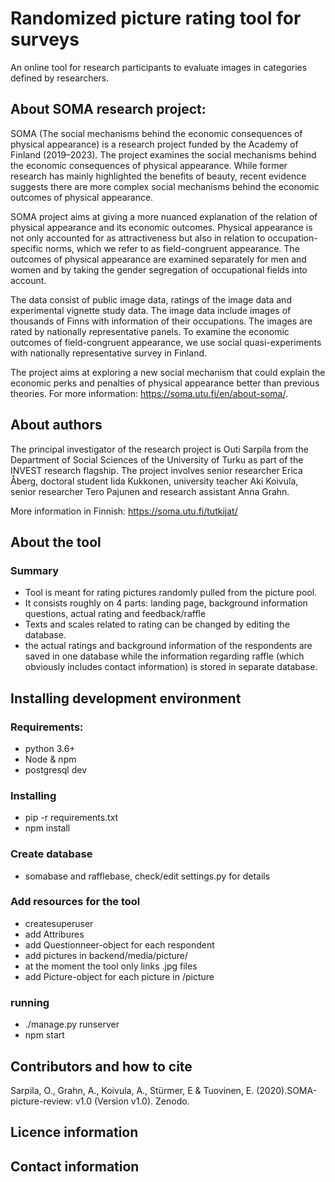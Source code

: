 # Randomized picture rating tool for surveys
An online tool for research participants to evaluate images in categories defined by researchers.

## About SOMA research project:

SOMA (The social mechanisms behind the economic consequences of physical appearance) is a research project funded by the Academy of Finland (2019–2023). The project examines the social mechanisms behind the economic consequences of physical appearance. While former research has mainly highlighted the benefits of beauty, recent evidence suggests there are more complex social mechanisms behind the economic outcomes of physical appearance.

SOMA project aims at giving a more nuanced explanation of the relation of physical appearance and its economic outcomes. Physical appearance is not only accounted for as attractiveness but also in relation to occupation-specific norms, which we refer to as field-congruent appearance. The outcomes of physical appearance are examined separately for men and women and by taking the gender segregation of occupational fields into account.

The data consist of public image data, ratings of the image data and experimental vignette study data. The image data include images of thousands of Finns with information of their occupations. The images are rated by nationally representative panels. To examine the economic outcomes of field-congruent appearance, we use social quasi-experiments with nationally representative survey in Finland.

The project aims at exploring a new social mechanism that could explain the economic perks and penalties of physical appearance better than previous theories. For more information: https://soma.utu.fi/en/about-soma/.

## About authors

The principal investigator of the research project is Outi Sarpila from the Department of Social Sciences of the University of Turku as part of the INVEST research flagship. The project involves senior researcher Erica Åberg, doctoral student Iida Kukkonen, university teacher Aki Koivula, senior researcher Tero Pajunen and research assistant Anna Grahn.

More information in Finnish: https://soma.utu.fi/tutkijat/

## About the tool
### Summary
- Tool is meant for rating pictures randomly pulled from the picture pool.
- It consists roughly on 4 parts: landing page, background information questions, actual rating and feedback/raffle
- Texts and scales related to rating can be changed by editing the database.
- the actual ratings and background information of the respondents are saved in one database while the information regarding raffle (which obviously includes contact information) is stored in separate database.

## Installing development environment
### Requirements:
 - python 3.6+
 - Node & npm
 - postgresql dev
### Installing
 - pip -r requirements.txt
 - npm install
### Create database
 - somabase and rafflebase, check/edit settings.py for details
### Add resources for the tool
 - createsuperuser
 - add Attribures
 - add Questionneer-object for each respondent
 - add pictures in backend/media/picture/
 - at the moment the tool only links .jpg files
 - add Picture-object for each picture in /picture
### running
 - ./manage.py runserver
 - npm start

## Contributors and how to cite

Sarpila, O., Grahn, A., Koivula, A., Stürmer, E & Tuovinen, E. (2020).SOMA-picture-review: v1.0 (Version v1.0). Zenodo.

## Licence information

## Contact information
